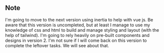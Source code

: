 ## Note

I'm going to move to the next version using inertia to help with vue js. Be aware that this version
is uncompleted, but at least I manage to use my knowledge of css and html to build and manage styling
and layout (with the help of tailwind). I'm going to rely heavily on pre-built components and designs in 
version 2. I'm not sure if I will come back on this version to complete the leftover tasks. We will see about that.